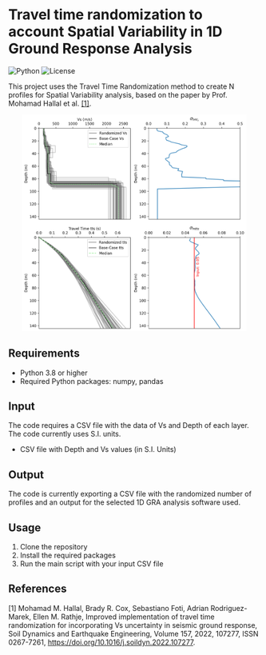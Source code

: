 # Travel time randomization to account Spatial Variability in 1D Ground Response Analysis

![Python](https://img.shields.io/badge/Python-3.8-blue)
![License](https://img.shields.io/badge/License-MIT-green)

This project uses the Travel Time Randomization method to create N profiles for Spatial Variability analysis, based on the paper by Prof. Mohamad Hallal et al. [[1]](#1).


<p align="center">
<img src="4x4.png" alt="Ouput" width="450"/>
</p>

## Requirements

- Python 3.8 or higher
- Required Python packages: numpy, pandas

## Input 
The code requires a CSV file with the data of Vs and Depth of each layer. The code currently uses S.I. units.

- CSV file with Depth and Vs values (in S.I. Units)

## Output
The code is currently exporting a CSV file with the randomized number of profiles and an output for the selected 1D GRA analysis software used.

## Usage

1. Clone the repository
2. Install the required packages
3. Run the main script with your input CSV file


## References
<a id="1">[1]</a> 
Mohamad M. Hallal, Brady R. Cox, Sebastiano Foti, Adrian Rodriguez-Marek, Ellen M. Rathje,
Improved implementation of travel time randomization for incorporating Vs uncertainty in seismic ground response,
Soil Dynamics and Earthquake Engineering,
Volume 157,
2022,
107277,
ISSN 0267-7261,
https://doi.org/10.1016/j.soildyn.2022.107277.


